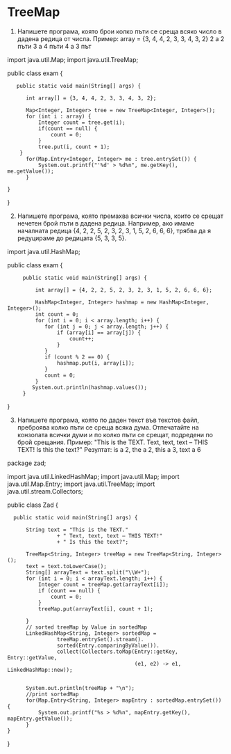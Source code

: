 # TreeMap

1.  Напишете програма, която брои колко пъти се среща всяко число в дадена редица от числа.
Пример: array = {3, 4, 4, 2, 3, 3, 4, 3, 2}
2 a 2 пъти
3 a 4 пъти
4 a 3 път

import java.util.Map;
import java.util.TreeMap;

public class exam {
	
	   public static void main(String[] args) {
		   
		  int array[] = {3, 4, 4, 2, 3, 3, 4, 3, 2};	
		   
		  Map<Integer, Integer> tree = new TreeMap<Integer, Integer>();
		  for (int i : array) {
			  Integer count = tree.get(i);
			  if(count == null) {
				  count = 0;
			  }
			  tree.put(i, count + 1);
		}
		  for(Map.Entry<Integer, Integer> me : tree.entrySet()) {
			  System.out.printf("'%d' > %d%n", me.getKey(), me.getValue());
		  }
		  
	}
}

2.  Напишете програма, която премахва всички числа, които се срещат нечетен брой пъти в дадена редица.
 Например, ако имаме началната редица {4, 2, 2, 5, 2, 3, 2, 3, 1, 5, 2, 6, 6, 6},
 трябва да я редуцираме до редицата {5, 3, 3, 5}.
 
import java.util.HashMap;

public class exam {

	     public static void main(String[] args) {
	    	 
	    	 int array[] = {4, 2, 2, 5, 2, 3, 2, 3, 1, 5, 2, 6, 6, 6};
	    	 
	    	 HashMap<Integer, Integer> hashmap = new HashMap<Integer, Integer>();
			 int count = 0;
	    	 for (int i = 0; i < array.length; i++) {
				for (int j = 0; j < array.length; j++) {
					if (array[i] == array[j]) {
						count++;
					}
				}
				if (count % 2 == 0) {
					hashmap.put(i, array[i]);
				}
				count = 0;	
	    	 }
    		System.out.println(hashmap.values());
	     }
   }
 
 3.  Напишете програма, която по даден текст във текстов файл, преброява колко пъти се среща всяка дума.
 Отпечатайте на конзолата всички думи и по колко пъти се срещат, подредени по брой срещания.
Пример: "This is the TEXT. Text, text, text – THIS TEXT! Is this the text?"
Резултат:
is a 2, the a 2, this a 3, text a 6

package zad;

import java.util.LinkedHashMap;
import java.util.Map;
import java.util.Map.Entry;
import java.util.TreeMap;
import java.util.stream.Collectors;

public class Zad {

	  public static void main(String[] args) {
		  		   
		  String text = "This is the TEXT."                
			  		+ " Text, text, text – THIS TEXT!"
			  		+ " Is this the text?";
		  
		  TreeMap<String, Integer> treeMap = new TreeMap<String, Integer>();
		  text = text.toLowerCase();
		  String[] arrayText = text.split("\\W+");
		  for (int i = 0; i < arrayText.length; i++) {
			  Integer count = treeMap.get(arrayText[i]);
			  if (count == null) {
				  count = 0;
			  }
			  treeMap.put(arrayText[i], count + 1);

		  }
		  // sorted treeMap by Value in sortedMap
		  LinkedHashMap<String, Integer> sortedMap = 
				    treeMap.entrySet().stream().
				    sorted(Entry.comparingByValue()).
				    collect(Collectors.toMap(Entry::getKey, Entry::getValue,
				                             (e1, e2) -> e1, LinkedHashMap::new));
		  

		  System.out.println(treeMap + "\n");
		  //print sortedMap
		  for(Map.Entry<String, Integer> mapEntry : sortedMap.entrySet()) {
			  System.out.printf("%s > %d%n", mapEntry.getKey(), mapEntry.getValue());
		  }
	}
 }


 

 
